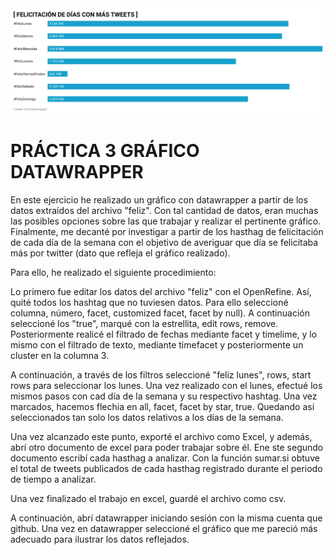 <img src= "img/felicitaciones.png.png">

# PRÁCTICA 3 GRÁFICO DATAWRAPPER #

En este ejercicio he realizado un gráfico con datawrapper a partir de los datos extraídos del archivo "feliz". Con tal cantidad de datos, eran muchas las posibles opciones sobre las que trabajar y realizar el pertinente gráfico. Finalmente, me decanté por investigar a partir de los hasthag de felicitación de cada día de la semana con el objetivo de averiguar que día se felicitaba más por twitter (dato que refleja el gráfico realizado).

Para ello, he realizado el siguiente procedimiento:

Lo primero fue editar los datos del archivo "feliz" con el OpenRefine. Así, quité todos los hashtag que no tuviesen datos. Para ello seleccioné columna, número, facet, customized facet, facet by  null). A continuación seleccioné los "true", marqué con la estrellita, edit rows, remove. 
Posteriormente realicé el filtrado de fechas mediante facet y timelime, y lo mismo con el filtrado de texto, mediante timefacet y posteriormente un cluster en la columna 3.

A continuación, a través de los filtros seleccioné "feliz lunes", rows, start rows para seleccionar los lunes. Una vez realizado con el lunes, efectué los mismos pasos con cad día de la semana y su respectivo hashtag. Una vez marcados, hacemos flechia en all, facet, facet by star, true. Quedando así seleccionados tan solo los datos relativos a los días de la semana.

Una vez alcanzado este punto, exporté el archivo como Excel, y además, abrí otro documento de excel para poder trabajar sobre él. Ene ste segundo documento escribí cada hasthag a analizar. Con la función sumar.si obtuve el total de tweets publicados de cada hasthag registrado durante el periodo de tiempo a analizar.

Una vez finalizado el trabajo en excel, guardé el archivo como csv.

A continuación, abrí datawrapper iniciando sesión con la misma cuenta que github.
Una vez en datawrapper seleccioné el gráfico que me pareció más adecuado para ilustrar los datos reflejados.


